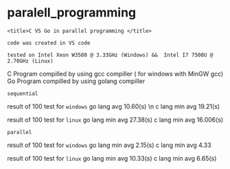 # paralell_programming
    <title>C VS Go in parallel programming </title>
<head>
    
    code was created in VS code 
    
    tested on Intel Xeon W3580 @ 3.33GHz (Windows) &&  Intel I7 7500U @ 2.70GHz (Linux)

</head>



C Program compilled by using gcc compiller ( for windows with MinGW gcc)
Go Program compilled by using golang compiller

```sequential```

result of 100 test for `windows`
    go lang avg 10.60(s) \n
    c lang min avg 19.21(s)
    
result of 100 test for `linux`
    go lang min avg 27.38(s)
    c lang  min avg 16.006(s)

```parallel```

result of 100 test for `windows`
    go lang min avg 2.15(s)
    c lang min avg 4.33
    
result of 100 test for `linux`
    go lang min avg 10.33(s)
    c lang min avg 6.65(s)
